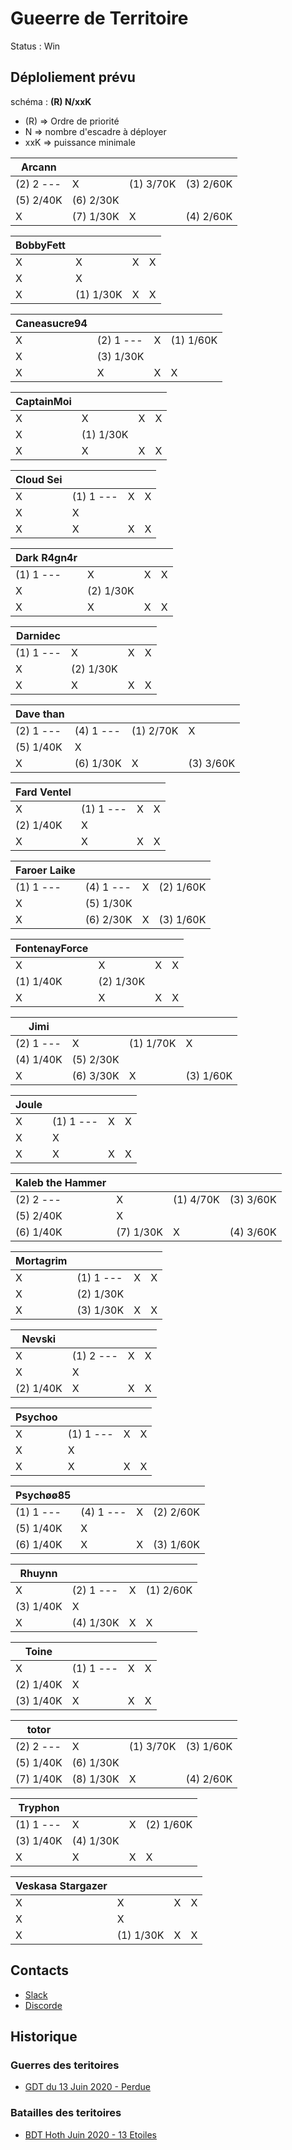 # Gueerre de Territoire

Status : Win

## Déploliement prévu 

schéma : **(R) N/xxK**

* (R) => Ordre de priorité
* N => nombre d'escadre à déployer
* xxK => puissance minimale

| Arcann | | | |
|---|---|---|---|
| (2) 2 --- | X  | (1) 3/70K | (3) 2/60K
| (5) 2/40K | (6) 2/30K
| X  | (7) 1/30K | X  | (4) 2/60K

| BobbyFett | | | |
|---|---|---|---|
| X  | X  | X  | X 
| X  | X 
| X  | (1) 1/30K | X  | X 

| Caneasucre94 | | | |
|---|---|---|---|
| X  | (2) 1 --- | X  | (1) 1/60K
| X  | (3) 1/30K
| X  | X  | X  | X 

| CaptainMoi | | | |
|---|---|---|---|
| X  | X  | X  | X 
| X  | (1) 1/30K
| X  | X  | X  | X 

| Cloud Sei | | | |
|---|---|---|---|
| X  | (1) 1 --- | X  | X 
| X  | X 
| X  | X  | X  | X 

| Dark R4gn4r | | | |
|---|---|---|---|
| (1) 1 --- | X  | X  | X 
| X  | (2) 1/30K
| X  | X  | X  | X 

| Darnidec | | | |
|---|---|---|---|
| (1) 1 --- | X  | X  | X 
| X  | (2) 1/30K
| X  | X  | X  | X 

| Dave than | | | |
|---|---|---|---|
| (2) 1 --- | (4) 1 --- | (1) 2/70K | X 
| (5) 1/40K | X 
| X  | (6) 1/30K | X  | (3) 3/60K

| Fard Ventel | | | |
|---|---|---|---|
| X  | (1) 1 --- | X  | X 
| (2) 1/40K | X 
| X  | X  | X  | X 

| Faroer Laike | | | |
|---|---|---|---|
| (1) 1 --- | (4) 1 --- | X  | (2) 1/60K
| X  | (5) 1/30K
| X  | (6) 2/30K | X  | (3) 1/60K

| FontenayForce | | | |
|---|---|---|---|
| X  | X  | X  | X 
| (1) 1/40K | (2) 1/30K
| X  | X  | X  | X 

| Jimi | | | |
|---|---|---|---|
| (2) 1 --- | X  | (1) 1/70K | X 
| (4) 1/40K | (5) 2/30K
| X  | (6) 3/30K | X  | (3) 1/60K

| Joule | | | |
|---|---|---|---|
| X  | (1) 1 --- | X  | X 
| X  | X 
| X  | X  | X  | X 

| Kaleb the Hammer | | | |
|---|---|---|---|
| (2) 2 --- | X  | (1) 4/70K | (3) 3/60K
| (5) 2/40K | X 
| (6) 1/40K | (7) 1/30K | X  | (4) 3/60K

| Mortagrim | | | |
|---|---|---|---|
| X  | (1) 1 --- | X  | X 
| X  | (2) 1/30K
| X  | (3) 1/30K | X  | X 

| Nevski | | | |
|---|---|---|---|
| X  | (1) 2 --- | X  | X 
| X  | X 
| (2) 1/40K | X  | X  | X 

| Psychoo | | | |
|---|---|---|---|
| X  | (1) 1 --- | X  | X 
| X  | X 
| X  | X  | X  | X 

| Psychøø85 | | | |
|---|---|---|---|
| (1) 1 --- | (4) 1 --- | X  | (2) 2/60K
| (5) 1/40K | X 
| (6) 1/40K | X  | X  | (3) 1/60K

| Rhuynn | | | |
|---|---|---|---|
| X  | (2) 1 --- | X  | (1) 2/60K
| (3) 1/40K | X 
| X  | (4) 1/30K | X  | X 

| Toine | | | |
|---|---|---|---|
| X  | (1) 1 --- | X  | X 
| (2) 1/40K | X 
| (3) 1/40K | X  | X  | X 

| totor | | | |
|---|---|---|---|
| (2) 2 --- | X  | (1) 3/70K | (3) 1/60K
| (5) 1/40K | (6) 1/30K
| (7) 1/40K | (8) 1/30K | X  | (4) 2/60K

| Tryphon | | | |
|---|---|---|---|
| (1) 1 --- | X  | X  | (2) 1/60K
| (3) 1/40K | (4) 1/30K
| X  | X  | X  | X 

| Veskasa Stargazer | | | |
|---|---|---|---|
| X  | X  | X  | X 
| X  | X 
| X  | (1) 1/30K | X  | X 


## Contacts 

* [Slack](https://join.slack.com/t/hautconseildelaforce/shared_invite/zt-fbjhe9n4-a57i5u6D6KNFAXnOXQqlKg)
* [Discorde](https://discord.gg/9ufJHmB)

## Historique 

### Guerres des teritoires 

* [GDT du 13 Juin 2020 - Perdue](pages/GDT-200613.html)

### Batailles des teritoires 

* [BDT Hoth Juin 2020 - 13 Etoiles](pages/BDT-Hoth-200614.html)

